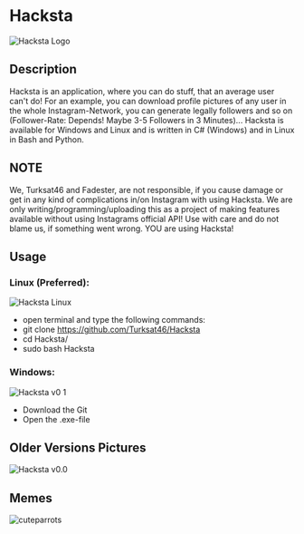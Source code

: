 # Hacksta

![Hacksta Logo](https://user-images.githubusercontent.com/50042338/93688816-0bb4f300-fac9-11ea-983a-dc7e4efa3a19.jpg)

## Description
Hacksta is an application, where you can do stuff, that an average user can't do! For an example, you can download profile pictures of any user in the whole Instagram-Network, you can generate legally followers and so on (Follower-Rate: Depends! Maybe 3-5 Followers in 3 Minutes)... Hacksta is available for Windows and Linux and is written in C# (Windows) and in Linux in Bash and Python. 

## NOTE
We, Turksat46 and Fadester, are not responsible, if you cause damage or get in any kind of complications in/on Instagram with using Hacksta. We are only writing/programming/uploading this as a project of making features available without using Instagrams official API! 
Use with care and do not blame us, if something went wrong. YOU are using Hacksta!

## Usage

### Linux (Preferred):

![Hacksta Linux](https://user-images.githubusercontent.com/53977560/93612498-dc6e8b00-f9cf-11ea-9aac-364e29014197.jpeg)

- open terminal and type the following commands:
- git clone https://github.com/Turksat46/Hacksta
- cd Hacksta/
- sudo bash Hacksta

### Windows:

![Hacksta v0 1](https://user-images.githubusercontent.com/50042338/93688779-b4af1e00-fac8-11ea-8e0a-d112ddfa0a69.JPG)

- Download the Git
- Open the .exe-file

## Older Versions Pictures
![Hacksta v0.0](https://user-images.githubusercontent.com/50042338/93686959-11efa300-faba-11ea-95a9-fe916d7dd11e.JPG)


## Memes

![cuteparrots](https://user-images.githubusercontent.com/50042338/93686977-3fd4e780-faba-11ea-9f21-993109a83b44.jpg)
